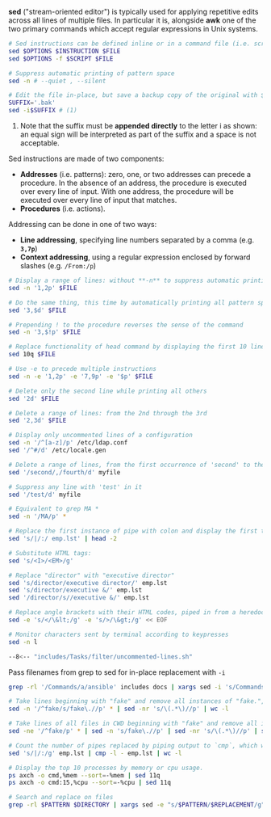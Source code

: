 **sed** ("stream-oriented editor") is typically used for applying repetitive edits across all lines of multiple files. 
In particular it is, alongside **awk** one of the two primary commands which accept regular expressions in Unix systems. 

```sh
# Sed instructions can be defined inline or in a command file (i.e. script).
sed $OPTIONS $INSTRUCTION $FILE
sed $OPTIONS -f $SCRIPT $FILE
```

```sh
# Suppress automatic printing of pattern space
sed -n # --quiet , --silent

# Edit the file in-place, but save a backup copy of the original with $SUFFIX appended to the filename.
SUFFIX='.bak'
sed -i$SUFFIX # (1)
```

1. Note that the suffix must be **appended directly** to the letter i as shown: an equal sign will be interpreted as part of the suffix and a space is not acceptable.

Sed instructions are made of two components: 

- **Addresses** (i.e. patterns): zero, one, or two addresses can precede a procedure. In the absence of an address, the procedure is executed over every line of input. With one address, the procedure will be executed over every line of input that matches.
- **Procedures** (i.e. actions).


Addressing can be done in one of two ways:

- **Line addressing**, specifying line numbers separated by a comma (e.g. **`3,7p`**)
- **Context addressing**, using a regular expression enclosed by forward slashes (e.g. `/From:/p`)

```sh title="Line addressing"
# Display a range of lines: without **-n** to suppress automatic printing of pattern space, each line will be printed twice
sed -n '1,2p' $FILE

# Do the same thing, this time by automatically printing all pattern space but suppressing from the third line on. $ refers to the last line
sed '3,$d' $FILE

# Prepending ! to the procedure reverses the sense of the command
sed -n '3,$!p' $FILE

# Replace functionality of head command by displaying the first 10 lines, then quitting
sed 10q $FILE

# Use -e to precede multiple instructions
sed -n -e '1,2p' -e '7,9p' -e '$p' $FILE

# Delete only the second line while printing all others
sed '2d' $FILE

# Delete a range of lines: from the 2nd through the 3rd
sed '2,3d' $FILE
```

```sh title="Context addressing"
# Display only uncommented lines of a configuration
sed -n '/^[a-z]/p' /etc/ldap.conf
sed '/^#/d' /etc/locale.gen

# Delete a range of lines, from the first occurrence of 'second' to the line with the first occurrence of 'fourth'
sed '/second/,/fourth/d' myfile

# Suppress any line with 'test' in it
sed '/test/d' myfile

# Equivalent to grep MA *
sed -n '/MA/p' *

# Replace the first instance of pipe with colon and display the first two lines.
sed 's/|/:/ emp.lst' | head -2

# Substitute HTML tags:
sed 's/<I>/<EM>/g'

# Replace "director" with "executive director"
sed 's/director/executive director/' emp.lst
sed 's/director/executive &/' emp.lst
sed '/director/s//executive &/' emp.lst

# Replace angle brackets with their HTML codes, piped in from a heredoc:
sed -e 's/</\&lt;/g' -e 's/>/\&gt;/g' << EOF
```

```sh
# Monitor characters sent by terminal according to keypresses
sed -n l

--8<-- "includes/Tasks/filter/uncommented-lines.sh"
```

Pass filenames from grep to sed for in-place replacement with `-i`

```sh
grep -rl '/Commands/a/ansible' includes docs | xargs sed -i 's/Commands\/a/cmd\/ansible/g'
```

```sh title="Piping statements together"
# Take lines beginning with "fake" and remove all instances of "fake.", piping them... remove all parentheses with content and count lines of output (results)
sed -n '/^fake/s/fake\.//p' * | sed -nr 's/\(.*\)//p' | wc -l

# Take lines of all files in CWD beginning with "fake" and remove all instances of string "fake." Then remove all parentheses with any content within them and print only the top 10 lines
sed -ne '/^fake/p' * | sed -n 's/fake\.//p' | sed -nr 's/\(.*\)//p' | sed 11q

# Count the number of pipes replaced by piping output to `cmp`, which will use the `-l` option to output byte numbers of differing values, then counting the lines of output (YUG:456)
sed 's/|/:/g' emp.lst | cmp -l - emp.lst | wc -l

# Display the top 10 processes by memory or cpu usage.
ps axch -o cmd,%mem --sort=-%mem | sed 11q
ps axch -o cmd:15,%cpu --sort=-%cpu | sed 11q

# Search and replace on files
grep -rl $PATTERN $DIRECTORY | xargs sed -e "s/$PATTERN/$REPLACEMENT/g"
```
